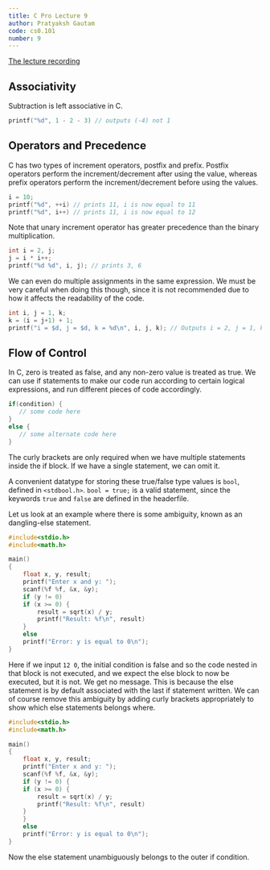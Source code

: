 ```yaml
---
title: C Pro Lecture 9
author: Pratyaksh Gautam
code: cs0.101
number: 9
---
```

[The lecture recording](https://youtu.be/_f8JEuWkMxE)
## Associativity

Subtraction is left associative in C.
```c
printf("%d", 1 - 2 - 3) // outputs (-4) not 1
```

## Operators and Precedence

C has two types of increment operators, postfix and prefix. Postfix operators perform the increment/decrement after using the value, whereas prefix operators perform the increment/decrement before using the values.
```c
i = 10;
printf("%d", ++i) // prints 11, i is now equal to 11
printf("%d", i++) // prints 11, i is now equal to 12
```

Note that unary increment operator has greater precedence than the binary multiplication.
```c
int i = 2, j;
j = i * i++;
printf("%d %d", i, j); // prints 3, 6
```

We can even do multiple assignments in the same expression. We must be very careful when doing this though, since it is not recommended due to how it affects the readability of the code.
```c
int i, j = 1, k;
k = (i = j+1) + 1;
printf("i = $d, j = $d, k = %d\n", i, j, k); // Outputs i = 2, j = 1, k = 3
```

## Flow of Control

In C, zero is treated as false, and any non-zero value is treated as true.
We can use if statements to make our code run according to certain logical expressions, and run different pieces of code accordingly.

 ```c
if(condition) {
    // some code here
}
else {
    // some alternate code here
}
```
The curly brackets are only required when we have multiple statements inside the if block. If we have a single statement, we can omit it.

A convenient datatype for storing these true/false type values is `bool`, defined in `<stdbool.h>`.
`bool = true;` is a valid statement, since the keywords `true` and `false` are defined in the headerfile.

Let us look at an example where there is some ambiguity, known as an dangling-else statement.
```c
#include<stdio.h>
#include<math.h>

main()
{
    float x, y, result;
    printf("Enter x and y: ");
    scanf(%f %f, &x, &y);
    if (y != 0)
	if (x >= 0) {
	    result = sqrt(x) / y;
	    printf("Result: %f\n", result)
	}
    else
	printf("Error: y is equal to 0\n");
}
```

Here if we input `12 0`, the initial condition is false and so the code nested in that block is not executed, and we expect the else block to now be executed, but it is not.
We get no message. This is because the else statement is by default associated with the last if statement written.
We can of course remove this ambiguity by adding curly brackets appropriately to show which else statements belongs where.


```c
#include<stdio.h>
#include<math.h>

main()
{
    float x, y, result;
    printf("Enter x and y: ");
    scanf(%f %f, &x, &y);
    if (y != 0) {
	if (x >= 0) {
	    result = sqrt(x) / y;
	    printf("Result: %f\n", result)
	}
    }
    else
	printf("Error: y is equal to 0\n");
}
```

Now the else statement unambiguously belongs to the outer if condition.
